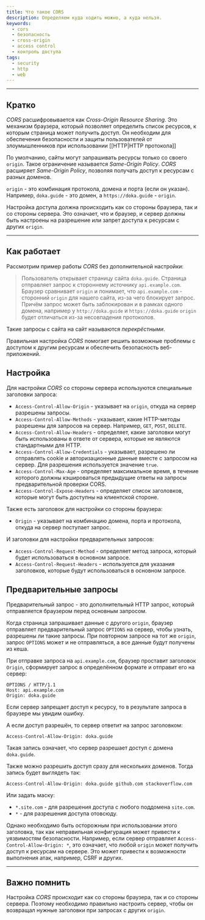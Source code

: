 ```yaml
---
title: Что такое CORS
description: Определяем куда ходить можно, а куда нельзя.
keywords:
  - cors
  - безопасность
  - cross-origin
  - access control
  - контроль доступа
tags:
  - security
  - http
  - web
---
```

---

## Кратко

_CORS_ расшифровывается как _Cross-Origin Resource Sharing_. Это механизм браузера, который позволяет определить список ресурсов, к которым страница может получить доступ. Он необходим для обеспечения безопасности и защиты пользователей от злоумышленников при использовании [[HTTP|HTTP протокола]]

По умолчанию, сайты могут запрашивать ресурсы только со своего `origin`. Такое ограничение называется _Same-Origin Policy_. _CORS_ расширяет _Same-Origin Policy_, позволяя получать доступ к ресурсам с разных доменов.

`origin` - это комбинация протокола, домена и порта (если он указан). Например, `doka.guide` - это домен, а `https://doka.guide` - `origin`.

Настройка доступа должна происходить как со стороны браузера, так и со стороны сервера.
Это означает, что и браузер, и сервер должны быть настроены на разрешение или запрет доступа к ресурсам с других `origin`.

---

## Как работает

Рассмотрим пример работы _CORS_ без дополнительной настройки:

> Пользователь открывает страницу сайта `doka.guide`. Страница отправляет запрос к стороннему источнику `api.example.com`.
> Браузер сравнивает `origin` и понимает, что `api.example.com` - сторонний `origin` для нашего сайта, из-за чего блокирует запрос. Причём запрос может быть заблокирован и в рамках одного домена, например у `http://doka.guide` и `https://doka.guide` `origin` будет отличаться из-за несовпадения протоколов.

Такие запросы с сайта на сайт называются _перекрёстными_.

Правильная настройка _CORS_ помогает решить возможные проблемы с доступом к другим ресурсам и обеспечить безопасность веб-приложений.

## Настройка

Для настройки _CORS_ со стороны сервера используются специальные заголовки запроса:
- `Access-Control-Allow-Origin` - указывает на `origin`, откуда на сервер разрешены запросы.
- `Access-Control-Allow-Methods` - указывает, какие HTTP-методы разрешены для запросов на сервер. Например, `GET`, `POST`, `DELETE`.
- `Access-Control-Allow-Headers` - определяет, какие заголовки могут быть использованы в ответе от сервера, которые не являются стандартными для HTTP.
- `Access-Control-Allow-Credentials` - указывает, разрешено ли отправлять cookie и авторизационные данные вместе с запросом на сервер. Для разрешения используется значение `true`.
- `Access-Control-Max-Age` - определяет максимальное время, в течение которого должны кэшироваться предыдущие ответы на запросы предварительной проверки CORS.
- `Access-Control-Expose-Headers` - определяет список заголовков, которые могут быть доступны на клиентской стороне.

Также есть заголовок для настройки со стороны браузера:
- `Origin` - указывает на комбинацию домена, порта и протокола, откуда на сервер поступает запрос.

И заголовки для настройки предварительных запросов:
- `Access-Control-Request-Method` - определяет метод запроса, который будет использоваться в основном запросе.
- `Access-Control-Request-Headers` - используется для указания заголовков, которые будут использоваться в основном запросе.

## Предварительные запросы

Предварительный запрос - это дополнительный HTTP запрос, который отправляется браузером перед основным запросом.

Когда страница запрашивает данные с другого `origin`, браузер отправляет предварительный запрос `OPTIONS` на сервер, чтобы узнать, разрешены ли такие запросы. При повторном запросе на тот же `origin`, запрос `OPTIONS` может и не отправляться, а все данные будут получены из кеша.

При отправке запроса на `api.example.com`, браузер проставит заголовок `Origin`, сформирует запрос в определённом формате и отправит его на сервер:
```
OPTIONS / HTTP/1.1
Host: api.example.com
Origin: doka.guide
```

Если сервер запрещает доступ к ресурсу, то в результате запроса в браузере мы увидим ошибку.

А если доступ разрешён, то сервер ответит на запрос заголовком:

`Access-Control-Allow-Origin: doka.guide`

Такая запись означает, что сервер разрешает доступ с домена `doka.guide`.

Также можно разрешить доступ сразу для нескольких доменов. Тогда запись будет выглядеть так:

`Access-Control-Allow-Origin: doka.guide github.com stackoverflow.com`

Или задать маску:
- `*.site.com` - для разрешения доступа с любого поддомена `site.com`.
- `*` - для разрешения доступа отовсюду.

Однако необходимо быть осторожным при использовании этого заголовка, так как неправильная конфигурация может привести к уязвимостям безопасности. Например, если сервер отправляет `Access-Control-Allow-Origin: *`, это означает, что любой `origin` может получить доступ к ресурсам на сервере. Это может привести к возможности выполнения атак, например, CSRF и других.

---

## Важно помнить

Настройка _CORS_ происходит как со стороны браузера, так и со стороны сервера. Поэтому необходимо правильно настроить сервер, чтобы он возвращал нужные заголовки при запросах с других `origin`.